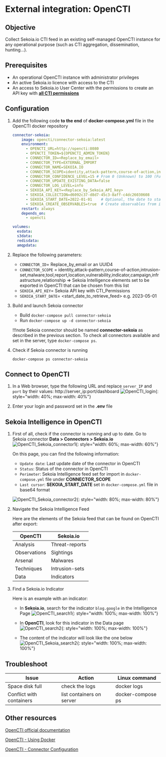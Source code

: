 # External integration: OpenCTI

## Objective

Collect Sekoia.io CTI feed in an existing self-managed OpenCTI instance for any operational purpose (such as CTI aggregation, dissemination, hunting...). 

## Prerequisites

- An operational OpenCTI instance with administrator privileges
- An active Sekoia.io licence with access to the CTI
- An access to Sekoia.io User Center with the permissions to create an API key with  [**all CTI permissions**](https://docs.sekoia.io/getting_started/Permissions/#cti-permissions)

## Configuration

1. Add the following code **to the end** of **docker-compose.yml** file in the OpenCTI docker repository
    
    ```YAML
    connector-sekoia:
        image: opencti/connector-sekoia:latest
        environment:
          - OPENCTI_URL=http://opencti:8080
          - OPENCTI_TOKEN=${OPENCTI_ADMIN_TOKEN}
          - CONNECTOR_ID=<Replace_by_email>
          - CONNECTOR_TYPE=EXTERNAL_IMPORT
          - CONNECTOR_NAME=SEKOIA.IO
          - CONNECTOR_SCOPE=identity,attack-pattern,course-of-action,intrusion-set,malware,tool,report,location,vulnerability,indicator,campaign,infrastructure,relationship
          - CONNECTOR_CONFIDENCE_LEVEL=15 # From 0 (Unknown) to 100 (Fully trusted)
          - CONNECTOR_UPDATE_EXISTING_DATA=false
          - CONNECTOR_LOG_LEVEL=info
          - SEKOIA_API_KEY=<Replace_by_Sekoia_API_key>
          - SEKOIA_COLLECTION=d6092c37-d8d7-45c3-8aff-c4dc26030608
          - SEKOIA_START_DATE=2022-01-01    # Optional, the date to start consuming data from. Maybe in the formats YYYY-MM-DD or YYYY-MM-DDT00:00:00
          - SEKOIA_CREATE_OBSERVABLES=true  # Create observables from indicators
        restart: always
        depends_on:
          - opencti
    
    volumes:
      esdata:
      s3data:
      redisdata:
      amqpdata:
    ```

2. Replace the following parameters:
    - `CONNECTOR_ID`= Replace_by_email or an UUID4
    - `CONNECTOR_SCOPE` = identity,attack-pattern,course-of-action,intrusion-set,malware,tool,report,location,vulnerability,indicator,campaign,infrastructure,relationship => Sekoia Intelligence elements set to be exported in OpenCTI that can be chosen from this list
    - `SEKOIA_API_KEY`= Sekoia API key with CTI_Permissions
    - `SEKOIA_START_DATE`= <start_date_to_retrieve_feed> e.g. 2023-05-01

3. Build and launch Sekoia connector
    - Build    `docker-compose pull connector-sekoia`
    - Run      `docker-compose up -d connector-sekoia`
    
    !!!note
        Sekoia connector should be named **connector-sekoia** as described in the previous section. 
        To check all connectors available and set in the server, type `docker-compose ps`. 

4. Check if Sekoia connector is running
    ```
    docker-compose ps connector-sekoia
    ```

## Connect to OpenCTI

1. In a Web browser, type the following URL and replace `server_IP` and `port` by their values: http://server_ip:port/dashboard
    ![OpenCTI_login](/assets/intelligence_center/opencti_1.png){: style="width: 40%; max-width: 40%"}

2. Enter your login and password set in the **.env** file

## Sekoia Intelligence in OpenCTI

1. First of all, check if the connector is running and up to date. Go to Sekoia connector **Data > Connectors > Sekoia.io**
    ![OpenCTI_Sekoia_connector1](/assets/intelligence_center/opencti_2.png){: style="width: 60%; max-width: 60%"}

    On this page, you can find the following information: 
   
    - `Update date`:  Last update date of the connector in OpenCTI
    - `Status`:   Status of the connector in OpenCTI
    - `Perimeter`:    Sekoia Intelligence feed set for import in `docker-compose.yml` file under **CONNECTOR_SCOPE**
    - `Last cursor`:  **SEKOIA_START_DATE** set in `docker-compose.yml` file in base64 format

    ![OpenCTI_Sekoia_connector2](/assets/intelligence_center/opencti_3.png){: style="width: 80%; max-width: 80%"}

2. Navigate the Sekoia Intelligence Feed
   
    Here are the elements of the Sekoia feed that can be found on OpenCTI after export:
    
    |OpenCTI|Sekoia.io|
    |--|--|
    |Analysis|Threat-reports|
    |Observations|Sightings|
    |Arsenal|Malwares|
    |Techniques|Intrusion-sets|
    |Data|Indicators|

3. Find a Sekoia.io Indicator
   
    Here is an example with an indicator:
   
    - In **Sekoia.io**, search for the indicator `blog.google` in the Intelligence Page
            ![OpenCTI_search1](/assets/intelligence_center/opencti_indicator_search1.png){: style="width: 100%; max-width: 100%"}
        
    - In **OpenCTI**, look for this indicator in the Data page
        ![OpenCTI_search2](/assets/intelligence_center/opencti_indicator_search2.png){: style="width: 100%; max-width: 100%"}
        
    - The content of the indicator will look like the one below
        ![OpenCTI_Sekoia_search2](/assets/intelligence_center/sekoia_indicator.png){: style="width: 100%; max-width: 100%"}

## Troubleshoot

|Issue|Action|Linux command|
|--|--|--|
|Space disk full|check the logs|docker logs <container-id>|
|Conflict with containers|list containers on server|docker-compose ps|

## Other resources

[OpenCTI official documentation](https://github.com/OpenCTI-Platform/opencti)

[OpenCTI - Using Docker](https://docs.opencti.io/5.7.X/deployment/installation/#using-docker) 

[OpenCTI - Connector Configuration](https://docs.opencti.io/5.8.X/deployment/connectors/#connector-configuration) 

